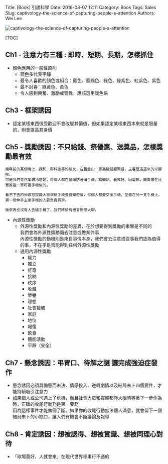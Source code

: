 Title: [Book] 引誘科學
Date: 2016-08-07 12:11
Category: Book
Tags: Sales
Slug: captivology-the-science-of-capturing-people-s-attention
Authors: Wei Lee

![captivology-the-science-of-capturing-people-s-attention](http://pic.eslite.com/Upload/Product/201605/m/635988115711024504.jpg)

<!--more-->

[TOC]

## Ch1 - 注意力有三種 : 即時、短期、長期，怎樣抓住

* 顏色應用的一般性原則
    * 藍色多代表平靜
    * 最令人喜歡的顏色或組合：藍色、藍綠色、綠色、綠紫色、紅紫色、紫色
    * 最不討喜：綠黃色、黃色
    * 令人感到興奮、激勵或警覺，應該選用暖色系

## Ch3 - 框架誘因

* 認定某樣東西很受歡迎不會改變其價值，但如果認定某樣東西本來就是限量的，則會提高其身價

## Ch5 - 獎勵誘因：不只給錢、祭優惠、送獎品，怎樣獎勵最有效

```text
幾年前的某個晚上，我和一群科技界的朋友，在舊金山一家高級餐廳聚餐，主客是遠道來的米娜拉。
可是我們竟然集體冷落她，每個人都在低頭防著滑手機、寫簡訊、看推特、回電郵，簡直像在比賽誰能一直盯著手機似的。

看不下去的米娜拉提議大家來玩手機疊疊樂遊戲，每個人都要交出手機，並疊在另一支手機上，第一個伸手去拿手機的人要負責買單。

後來再也沒有人去碰手機了，我們終於有機會開懷大聊。
```

* 內源性獎勵
    * 外源性獎勵和內源性獎勵的差異，在於想要得到獎勵的東擊是不同的  
      我們會為外源性獎勵而去注意或做某件事  
      內源性獎勵的動機則是來自事情本身，我們會去注意或從事我們認為值得的事，不在乎是否能得到任何外源性獎勵
    * 通用內源性獎勵
        * 權力
        * 獨立
        * 好奇
        * 接納
        * 秩序
        * 收藏
        * 榮譽
        * 理想
        * 社會接觸
        * 家庭
        * 地位
        * 報復
        * 飲食
        * 體能活動
        * 平靜（安全）

## Ch7 - 懸念誘因：弔胃口、待解之謎 讓完成強迫症發作

* 懸念誘因必須具備懸而未決、情感投入、逆轉劇情以及結局未卜四個要件，才能持續吸引注意力
* 如果個人或公司遇上了危機，而且社會大眾和媒體都睜大眼睛等著下一步作為時，正確的收尾行動乃是第一要務  
  因為這樣事件才能做個了斷。如果你的收尾行動無法讓人滿意，就會留下一個結局未卜的小缺口，讓人們有機會不斷議論及報導

## Ch8 - 肯定誘因：想被認得、想被賞識、想被同理心對待

* 「球場蓋好，人就會來」在現代世界裡事行不通的
